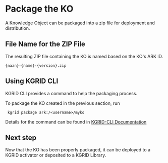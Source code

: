# Package the KO

A Knowledge Object can be packaged into a zip file for deployment and distribution.

## File Name for the ZIP File

The resulting ZIP file containing the KO is named based on the KO's ARK ID.

```
{naan}-{name}-{version}.zip
```


## Using KGRID CLI

KGRID CLI provides a command to help the packaging process.

To package the KO created in the previous section, run

```
 kgrid package ark:/<username>/myko
```

Details for the command can be found in [KGRID-CLI Documentation](http://kgrid.org/kgrid-cli/#kgrid-package-ark)

## Next step

Now that the KO has been properly packaged, it can be deployed to a KGRID activator or deposited to a KGRID Library.
